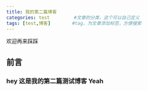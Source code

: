 ```yaml
---
title: 我的第二篇博客
categories: test         #文章的分类，这个可以自己定义
tags: [test,博客]        #tag，为文章添加标签，方便搜索
---
```

欢迎再来踩踩

## 前言

### hey 这是我的第二篇测试博客 Yeah